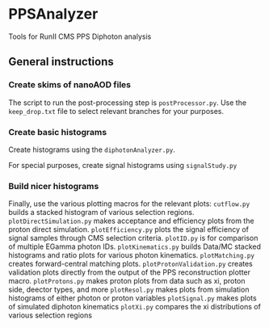 # PPSAnalyzer
Tools for RunII CMS PPS Diphoton analysis

## General instructions

### Create skims of nanoAOD files
The script to run the post-processing step is `postProcessor.py`.
Use the `keep_drop.txt` file to select relevant branches for your purposes.

### Create basic histograms
Create histograms using the `diphotonAnalyzer.py`.

For special purposes, create signal histograms using `signalStudy.py`

### Build nicer histograms
Finally, use the various plotting macros for the relevant plots:
`cutflow.py` builds a stacked histogram of various selection regions.
`plotDirectSimulation.py` makes acceptance and efficiency plots from the proton direct simulation.
`plotEfficiency.py` plots the signal efficiency of signal samples through CMS selection criteria.
`plotID.py` is for comparison of multiple EGamma photon IDs.
`plotKinematics.py` builds Data/MC stacked histograms and ratio plots for various photon kinematics.
`plotMatching.py` creates forward-central matching plots.
`plotProtonValidation.py` creates validation plots directly from the output of the PPS reconstruction plotter macro.
`plotProtons.py` makes proton plots from data such as xi, proton side, deector types, and more
`plotResol.py` makes plots from simulation histograms of either photon or proton variables
`plotSignal.py` makes plots of simulated diphoton kinematics
`plotXi.py` compares the xi distributions of various selection regions
